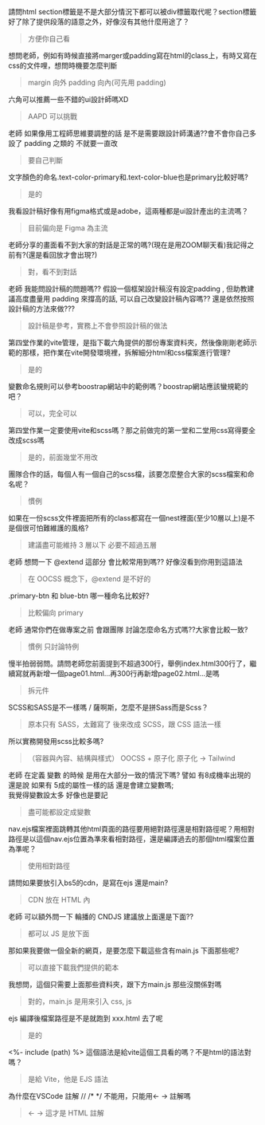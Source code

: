 請問html section標籤是不是大部分情況下都可以被div標籤取代呢？section標籤好了除了提供段落的語意之外，好像沒有其他什麼用途了？
> 方便你自己看

想問老師，例如有時候直接將marger或padding寫在html的class上，有時又寫在css的文件哩，想問時機要怎麼判斷
> margin 向外
> padding 向內(可先用 padding)

六角可以推薦一些不錯的ui設計師嗎XD
> AAPD 可以挑戰


老師 如果像用工程師思維要調整的話 是不是需要跟設計師溝通??會不會你自己多設了 padding 之類的 不就要一直改
> 要自己判斷

文字顏色的命名.text-color-primary和.text-color-blue也是primary比較好嗎?
> 是的


我看設計稿好像有用figma格式或是adobe，這兩種都是ui設計產出的主流嗎？
> 目前偏向是 Figma 為主流

老師分享的畫面看不到大家的對話是正常的嗎?(現在是用ZOOM聊天看)我記得之前有?(還是看回放才會出現?)
> 對，看不到對話


老師 我能問設計稿的問題嗎?? 假設一個框架設計稿沒有設定padding , 但助教建議高度盡量用 padding 來撐高的話, 可以自己改變設計稿內容嗎?? 還是依然按照設計稿的方法來做???
> 設計稿是參考，實務上不會參照設計稿的做法

第四堂作業的vite管理，是指下載六角提供的那份專案資料夾，然後像剛剛老師示範的那樣，把作業在vite開發環境裡，拆解細分html和css檔案進行管理?
> 是的


變數命名規則可以參考boostrap網站中的範例嗎？boostrap網站應該蠻規範的吧？
> 可以，完全可以


<!-- ---- -->
第四堂作業一定要使用vite和scss嗎？那之前做完的第一堂和二堂用css寫得要全改成scss嗎
> 是的，前面幾堂不用改

團隊合作的話，每個人有一個自己的scss檔，該要怎麼整合大家的scss檔案和命名呢？
> 慣例

如果在一份scss文件裡面把所有的class都寫在一個nest裡面(至少10層以上)是不是個很可怕難維護的風格?
> 建議盡可能維持 3 層以下
> 必要不超過五層


老師 想問一下 @extend 這部分 會比較常用到嗎?? 好像沒看到你用到這語法
> 在 OOCSS 概念下，@extend 是不好的


.primary-btn 和 blue-btn 哪一種命名比較好?
> 比較偏向 primary

老師 通常你們在做專案之前 會跟團隊 討論怎麼命名方式嗎??大家會比較一致?
> 慣例
> 只討論特例

慢半拍弱弱問。請問老師您前面提到不超過300行，舉例index.html300行了，繼續寫就再新增一個page01.html...再300行再新增page02.html...是嗎
> 拆元件


SCSS和SASS是不一樣嗎 / 薩啊斯，怎麼不是拼Sass而是Scss？
> 原本只有 SASS，太難寫了
> 後來改成 SCSS，跟 CSS 語法一樣

所以實務開發用scss比較多嗎?
> （容器與內容、結構與樣式） OOCSS + 原子化
> 原子化 -> Tailwind


老師 在定義 變數 的時候 是用在大部分一致的情況下嗎? 
譬如 有8成機率出現的 還是說 如果有 5成的屬性一樣的話 還是會建立變數嗎;  
我覺得變數設太多 好像也是要記
> 盡可能都設定成變數

nav.ejs檔案裡面跳轉其他html頁面的路徑要用絕對路徑還是相對路徑呢？用相對路徑是以這個nav.ejs位置為準來看相對路徑，還是編譯過去的那個html檔案位置為準呢？
> 使用相對路徑

請問如果要放引入bs5的cdn，是寫在ejs 還是main?
> CDN 放在 HTML 內

老師 可以額外問一下 輪播的 CNDJS 建議放上面還是下面??
> 都可以
> JS 是放下面

那如果我要做一個全新的網頁，是要怎麼下載這些含有main.js 下面那些呢?
> 可以直接下載我們提供的範本


我想問，這個只需要上面那些資料夾，跟下方main.js 那些沒關係對嗎
> 對的，main.js 是用來引入 css, js


ejs 編譯後檔案路徑是不是就跑到 xxx.html 去了呢
> 是的

<%- include (path) %> 這個語法是給vite這個工具看的嗎？不是html的語法對嗎？
> 是給 Vite，他是 EJS 語法

為什麼在VSCode 註解 //  /* */ 不能用，只能用<- -> 註解嗎
> <- -> 這才是 HTML 註解